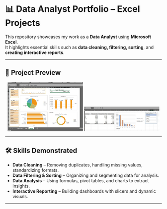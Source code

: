# 📊 Data Analyst Portfolio – Excel Projects

This repository showcases my work as a **Data Analyst** using **Microsoft Excel**.  
It highlights essential skills such as **data cleaning, filtering, sorting**, and **creating interactive reports**.

---

## 📌 Project Preview

<p align="center">
  <img src="/DataAnalystExcel/imgs/DataSalesReport.jpg" width="48%">
  <img src="/DataAnalystExcel/imgs/Pivot.jpg" width="48%">
</p>

---

## 🛠 Skills Demonstrated
- **Data Cleaning** – Removing duplicates, handling missing values, standardizing formats.
- **Data Filtering & Sorting** – Organizing and segmenting data for analysis.
- **Data Analysis** – Using formulas, pivot tables, and charts to extract insights.
- **Interactive Reporting** – Building dashboards with slicers and dynamic visuals.

---
